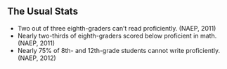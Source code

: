##  The Usual Stats

- Two out of three eighth-graders can’t read proficiently. (NAEP, 2011)
- Nearly two-thirds of eighth-graders scored below proficient in math. (NAEP, 2011)
- Nearly 75% of 8th- and 12th-grade students cannot write proficiently. (NAEP, 2012)
